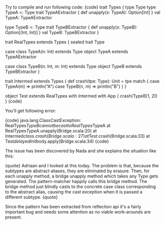Try to compile and run following code:
{code}
trait Types {
  type Type
  type TypeA <: Type
  trait TypeAExtractor {
    def unapply(x: TypeA): Option[Int]
  }
  val TypeA: TypeAExtractor

  type TypeB <: Type
  trait TypeBExtractor {
    def unapply(x: TypeB): Option[(Int, Int)]
  }
  val TypeB: TypeBExtractor
}

trait RealTypes extends Types {
  sealed trait Type

  case class TypeA(n: Int) extends Type
  object TypeA extends TypeAExtractor

  case class TypeB(n: Int, m: Int) extends Type
  object TypeB extends TypeBExtractor
}

trait Intermed extends Types {
  def crash(tpe: Type): Unit = tpe match {
    case TypeA(m) => println("A")
    case TypeB(n, m) => println("B")
  }
}

object Test extends RealTypes with Intermed with App {
  crash(TypeB(1, 2))
}
{code}

You'll get following error:

{code}
java.lang.ClassCastException: RealTypes$TypeB cannot be cast to RealTypes$TypeA
	at RealTypes$TypeA$.unapply(Bridge.scala:20)
	at Intermed$class.crash(Bridge.scala:27)
	at Test$.crash(Bridge.scala:33)
	at Test$delayedInit$body.apply(Bridge.scala:34)
{code}

The issue has been discovered by Nada and she explains the situation like this:

{quote}
Adriaan and I looked at this today. The problem is that, because the
subtypes are abstract aliases, they are eliminated by erasure. Then,
for each unapply method, a bridge unapply method which takes any Type
gets generated. The pattern-matcher happily calls this bridge method.
The bridge method just blindly casts to the concrete case class
corresponding to the abstract alias, causing the cast exception when
it is passed a different subtype.
{quote}

Since the pattern has been extracted from reflection api it's a fairly important bug and needs some attention as no viable work-arounds are present.

